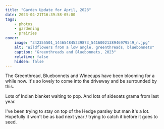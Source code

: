 ```yaml
---
title: "Garden Update for April, 2023"
date: 2023-04-21T16:39:58-05:00
tags:
    - photos
    - gardening
    - prairies
cover:
    image: "342355501_144654845239873_5416002138946979549_n.jpg"
    alt: "Wildflowers from a low angle, greenthreads, bluebonnets"
    caption: "Greenthreads and Bluebonnets, 2023"
    relative: false
    hidden: false
---
```


The Greenthread, Bluebonnets and Winecups have been blooming for a while now. It's so lovely to come into the driveway and be surrounded by this.

Lots of Indian blanket waiting to pop. And lots of sideoats grama from last year.

I've been trying to stay on top of the Hedge parsley but man it's a lot. Hopefully it won't be as bad next year / trying to catch it before it goes to seed.
